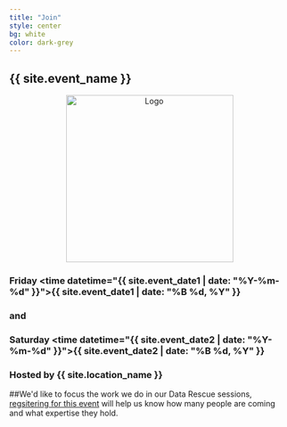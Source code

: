 ```yaml
---
title: "Join"
style: center
bg: white
color: dark-grey
---
```




## {{ site.event_name }}

<div class="row" align="center">
  <img src="https://raw.githubusercontent.com/vantuyls/OSUDataRescue/gh-pages/img/datarefuge_icon_big.png" alt="Logo" class="img-responsive" style="height:300px;"/>
 </div>

### Friday <time datetime="{{ site.event_date1 | date: "%Y-%m-%d" }}">{{ site.event_date1 | date: "%B %d, %Y" }}</time>
### and
### Saturday <time datetime="{{ site.event_date2 | date: "%Y-%m-%d" }}">{{ site.event_date2 | date: "%B %d, %Y" }}</time>


### Hosted by {{ site.location_name }}

##We'd like to focus the work we do in our Data Rescue sessions, [regsitering for this event](https://docs.google.com/a/oregonstate.edu/forms/d/e/1FAIpQLScb0qZR4QjMoWL4mKGRBS5sDm5U-cUKJZ6Z2GmZ6B_cNrJaeQ/viewform?c=0&w=1) will help us know how many people are coming and what expertise they hold. 
